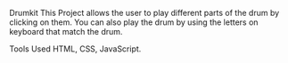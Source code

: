 Drumkit
This Project allows the user to play different parts of the drum by clicking on them. You can also play the drum by using the letters on keyboard that match the drum. 

Tools Used
HTML, CSS, JavaScript.